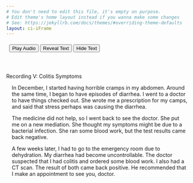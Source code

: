 ```yaml
---
# You don't need to edit this file, it's empty on purpose.
# Edit theme's home layout instead if you wanna make some changes
# See: https://jekyllrb.com/docs/themes/#overriding-theme-defaults
layout: ci-iFrame
---
```


<header class="CIE-header">
<div style="margin: auto; text-align: left; padding-top: .5em;">
&nbsp;
<audio id="EC04"><source src="/assets/audio/Colitis.mp3"></source></audio>
<input class="CIE-button-audio" type="button" onclick="document.getElementById('EC04').play()" value="Play Audio">
<button class="CIE-button" type="button" onclick="textReveal01()">Reveal Text</button>
<button class="CIE-button" type="button" onclick="textHide01()">Hide Text</button>
</div>
</header>

<div class="CIE-Content-Header">Recording V: Colitis Symptoms</div> 		
<div id="changeFontColor">
<p class="CIE-Content" style="padding-left: 15px; padding-right: 15px;">In December, I started having horrible cramps in my abdomen.  Around the same time, I began to have episodes of diarrhea.  I went to a doctor to have things checked out.  She wrote me a prescription for my camps, and said that stress perhaps was causing the diarrhea.</p>
<p class="CIE-Content" style="padding-left: 15px; padding-right: 15px;">The medicine did not help, so I went back to see the doctor.  She put me on a new mediation. She thought my symptoms might be due to a bacterial infection.  She ran some blood work, but the test results came back negative.</p>
<p class="CIE-Content" style="padding-left: 15px; padding-right: 15px;">A few weeks later, I had to go to the emergency room due to dehydration. My diarrhea had become uncontrollable.  The doctor suspected that I had colitis and ordered some blood work.  I also had a CT scan.  The result of both came back positive.  He recommended that I make an appointment to see you, doctor. </p>
</div>